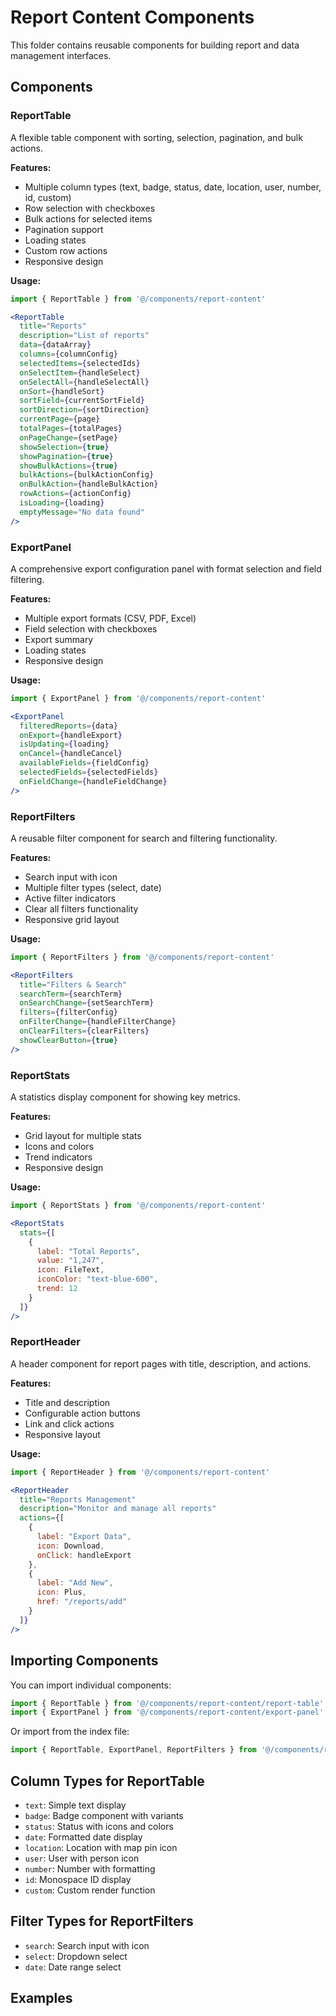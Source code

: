 # Report Content Components

This folder contains reusable components for building report and data management interfaces.

## Components

### ReportTable
A flexible table component with sorting, selection, pagination, and bulk actions.

**Features:**
- Multiple column types (text, badge, status, date, location, user, number, id, custom)
- Row selection with checkboxes
- Bulk actions for selected items
- Pagination support
- Loading states
- Custom row actions
- Responsive design

**Usage:**
```jsx
import { ReportTable } from '@/components/report-content'

<ReportTable
  title="Reports"
  description="List of reports"
  data={dataArray}
  columns={columnConfig}
  selectedItems={selectedIds}
  onSelectItem={handleSelect}
  onSelectAll={handleSelectAll}
  onSort={handleSort}
  sortField={currentSortField}
  sortDirection={sortDirection}
  currentPage={page}
  totalPages={totalPages}
  onPageChange={setPage}
  showSelection={true}
  showPagination={true}
  showBulkActions={true}
  bulkActions={bulkActionConfig}
  onBulkAction={handleBulkAction}
  rowActions={actionConfig}
  isLoading={loading}
  emptyMessage="No data found"
/>
```

### ExportPanel
A comprehensive export configuration panel with format selection and field filtering.

**Features:**
- Multiple export formats (CSV, PDF, Excel)
- Field selection with checkboxes
- Export summary
- Loading states
- Responsive design

**Usage:**
```jsx
import { ExportPanel } from '@/components/report-content'

<ExportPanel
  filteredReports={data}
  onExport={handleExport}
  isUpdating={loading}
  onCancel={handleCancel}
  availableFields={fieldConfig}
  selectedFields={selectedFields}
  onFieldChange={handleFieldChange}
/>
```

### ReportFilters
A reusable filter component for search and filtering functionality.

**Features:**
- Search input with icon
- Multiple filter types (select, date)
- Active filter indicators
- Clear all filters functionality
- Responsive grid layout

**Usage:**
```jsx
import { ReportFilters } from '@/components/report-content'

<ReportFilters
  title="Filters & Search"
  searchTerm={searchTerm}
  onSearchChange={setSearchTerm}
  filters={filterConfig}
  onFilterChange={handleFilterChange}
  onClearFilters={clearFilters}
  showClearButton={true}
/>
```

### ReportStats
A statistics display component for showing key metrics.

**Features:**
- Grid layout for multiple stats
- Icons and colors
- Trend indicators
- Responsive design

**Usage:**
```jsx
import { ReportStats } from '@/components/report-content'

<ReportStats
  stats={[
    {
      label: "Total Reports",
      value: "1,247",
      icon: FileText,
      iconColor: "text-blue-600",
      trend: 12
    }
  ]}
/>
```

### ReportHeader
A header component for report pages with title, description, and actions.

**Features:**
- Title and description
- Configurable action buttons
- Link and click actions
- Responsive layout

**Usage:**
```jsx
import { ReportHeader } from '@/components/report-content'

<ReportHeader
  title="Reports Management"
  description="Monitor and manage all reports"
  actions={[
    {
      label: "Export Data",
      icon: Download,
      onClick: handleExport
    },
    {
      label: "Add New",
      icon: Plus,
      href: "/reports/add"
    }
  ]}
/>
```

## Importing Components

You can import individual components:
```jsx
import { ReportTable } from '@/components/report-content/report-table'
import { ExportPanel } from '@/components/report-content/export-panel'
```

Or import from the index file:
```jsx
import { ReportTable, ExportPanel, ReportFilters } from '@/components/report-content'
```

## Column Types for ReportTable

- `text`: Simple text display
- `badge`: Badge component with variants
- `status`: Status with icons and colors
- `date`: Formatted date display
- `location`: Location with map pin icon
- `user`: User with person icon
- `number`: Number with formatting
- `id`: Monospace ID display
- `custom`: Custom render function

## Filter Types for ReportFilters

- `search`: Search input with icon
- `select`: Dropdown select
- `date`: Date range select

## Examples
